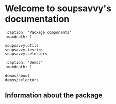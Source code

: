# Welcome to soupsavvy's documentation

```{toctree}
:caption: 'Package components'
:maxdepth: 1

soupsavvy.utils
soupsavvy.testing
soupsavvy.selectors
```

```{toctree}
:caption: 'Demos'
:maxdepth: 1

demos/about
demos/selectors
```

## Information about the package

```{include} ../../README.md
```

